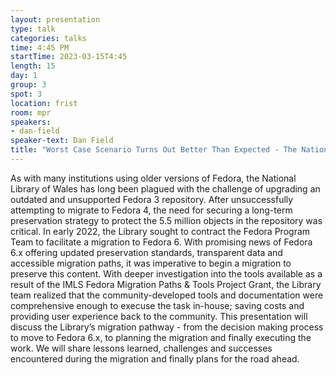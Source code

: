 ```yaml
---
layout: presentation
type: talk
categories: talks
time: 4:45 PM
startTime: 2023-03-15T4:45
length: 15
day: 1
group: 3
spot: 3
location: frist
room: mpr
speakers:
- dan-field
speaker-text: Dan Field
title: "Worst Case Scenario Turns Out Better Than Expected - The National Library of Wales’ Fedora Migration Story"
---
```

As with many institutions using older versions of Fedora, the National Library of Wales has long been plagued with the challenge of upgrading an outdated and unsupported Fedora 3 repository. After unsuccessfully attempting to migrate to Fedora 4, the need for securing a long-term preservation strategy to protect the 5.5 million objects in the repository was critical. In early 2022, the Library sought to contract the Fedora Program Team to facilitate a migration to Fedora 6. With promising news of Fedora 6.x offering updated preservation standards, transparent data and accessible migration paths, it was imperative to begin a migration to preserve this content.  With deeper investigation into the tools available as a result of the IMLS Fedora Migration Paths & Tools Project Grant, the Library team realized that the community-developed tools and documentation were comprehensive enough to execuse the task in-house; saving costs and providing user experience back to the community.  This presentation will discuss the Library’s migration pathway - from the decision making process to move to Fedora 6.x, to planning the migration and finally executing the work. We will share lessons learned, challenges and successes encountered during the migration and finally plans for the road ahead.
